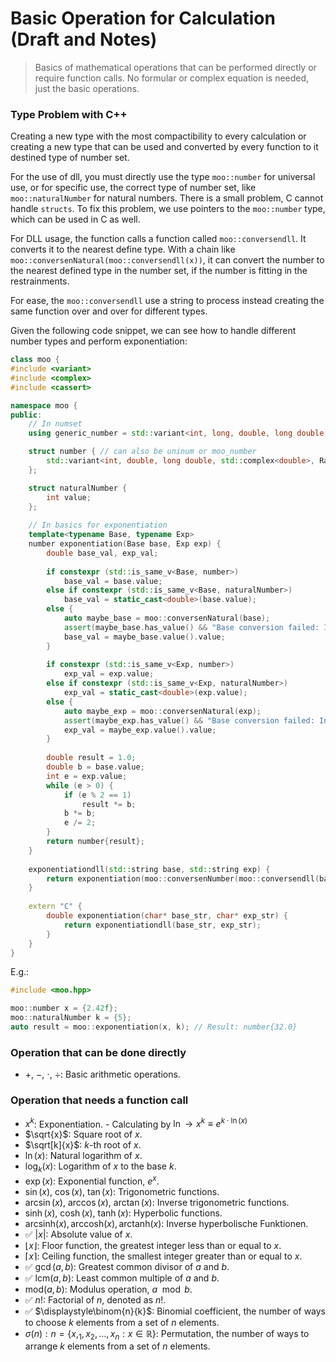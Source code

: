 # Basic Operation for Calculation (Draft and Notes)

> Basics of mathematical operations that can be performed directly or require function calls.
> No formular or complex equation is needed, just the basic operations.

### Type Problem with C++

Creating a new type with the most compactibility to every calculation or creating a new type that can be used and
converted by every function to it destined type of number set.

For the use of dll, you must directly use the type `moo::number` for universal use, or for specific use, the correct
type of number set, like `moo::naturalNumber` for natural numbers. There is a small problem, C cannot handle `structs`.
To fix this problem, we use pointers to the `moo::number` type, which can be used in C as well.

For DLL usage, the function calls a function called `moo::conversendll`. It converts it to the nearest define type.
With a chain like `moo::conversenNatural(moo::conversendll(x))`,
it can convert the number to the nearest defined type in the number set, if the number is fitting in the restrainments.

For ease, the `moo::conversendll` use a string to process instead creating the same function over and over for different
types.

Given the following code snippet, we can see how to handle different number types and perform exponentiation:

```cpp
class moo {
#include <variant>
#include <complex>
#include <cassert>

namespace moo {
public:
    // In numset
    using generic_number = std::variant<int, long, double, long double, std::complex<double>, Rational>;

    struct number { // can also be uninum or moo_number
        std::variant<int, double, long double, std::complex<double>, Rational> value;  
    };

    struct naturalNumber {
        int value;
    };
    
    // In basics for exponentiation
    template<typename Base, typename Exp>
    number exponentiation(Base base, Exp exp) {
        double base_val, exp_val;
    
        if constexpr (std::is_same_v<Base, number>)
            base_val = base.value;
        else if constexpr (std::is_same_v<Base, naturalNumber>)
            base_val = static_cast<double>(base.value);
        else {
            auto maybe_base = moo::conversenNatural(base);
            assert(maybe_base.has_value() && "Base conversion failed: Invalid type or num set for exponentiation");
            base_val = maybe_base.value().value;
        }
    
        if constexpr (std::is_same_v<Exp, number>)
            exp_val = exp.value;
        else if constexpr (std::is_same_v<Exp, naturalNumber>)
            exp_val = static_cast<double>(exp.value);
        else {
            auto maybe_exp = moo::conversenNatural(exp);
            assert(maybe_exp.has_value() && "Base conversion failed: Invalid type or num set for exponentiation");
            exp_val = maybe_exp.value().value;
        }
        
        double result = 1.0;
        double b = base.value;
        int e = exp.value;
        while (e > 0) {
            if (e % 2 == 1)
                result *= b;
            b *= b;
            e /= 2;
        }
        return number{result};
    }
    
    exponentiationdll(std::string base, std::string exp) {
        return exponentiation(moo::conversenNumber(moo::conversendll(base)), moo::conversenNatural(moo::conversendll(exp))).value;
    }
    
    extern "C" {
        double exponentiation(char* base_str, char* exp_str) {
            return exponentiationdll(base_str, exp_str);
        }    
    }
}
```

E.g.:

```cpp
#include <moo.hpp>

moo::number x = {2.42f};
moo::naturalNumber k = {5};
auto result = moo::exponentiation(x, k); // Result: number{32.0}
```

### Operation that can be done directly

- $+$, $-$, $\cdot$, $\div$: Basic arithmetic operations.

### Operation that needs a function call

- $x^k$: Exponentiation. - Calculating by $\ln \to x^k \equiv e^{k \cdot \ln(x)}$
- $\sqrt{x}$: Square root of $x$.
- $\sqrt[k]{x}$: $k$-th root of $x$.
- $\ln(x)$: Natural logarithm of $x$.
- $\log_k(x)$: Logarithm of $x$ to the base $k$.
- $\exp(x)$: Exponential function, $e^x$.
- $\sin(x)$, $\cos(x)$, $\tan(x)$: Trigonometric functions.
- $\arcsin(x)$, $\arccos(x)$, $\arctan(x)$: Inverse trigonometric functions.
- $\sinh(x)$, $\cosh(x)$, $\tanh(x)$: Hyperbolic functions.
- $\mathrm{arcsinh}{(x)}, \mathrm{arccosh}{(x)}, \mathrm{arctanh}{(x)}$: Inverse hyperbolische Funktionen.
- ✅ $\vert x \vert$: Absolute value of $x$.
- $\lfloor x \rfloor$: Floor function, the greatest integer less than or equal to $x$.
- $\lceil x \rceil$: Ceiling function, the smallest integer greater than or equal to $x$.
- ✅ $\gcd(a, b)$: Greatest common divisor of $a$ and $b$.
- ✅ $\mathrm{lcm}(a, b)$: Least common multiple of $a$ and $b$.
- $\mathrm{mod}(a, b)$: Modulus operation, $a \mod b$.
- ✅ $n!$: Factorial of $n$, denoted as $n!$.
- ✅ $\displaystyle\binom{n}{k}$: Binomial coefficient, the number of ways to choose $k$ elements from a set of $n$
  elements.
- $\displaystyle\sigma(n) : n = \{x,_1, x_2, \dots, x_n: x \in \mathbb{R}\}$: Permutation, the number of ways to
  arrange $k$ elements from a set of $n$ elements.